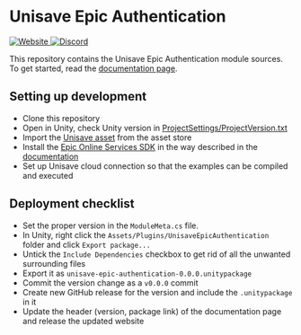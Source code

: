 Unisave Epic Authentication
===========================

<a href="https://unisave.cloud/" target="_blank">
    <img alt="Website" src="https://img.shields.io/badge/Website-unisave.cloud-blue">
</a>
<a href="https://discord.gg/XV696Tp" target="_blank">
    <img alt="Discord" src="https://img.shields.io/discord/564878084499832839?label=Discord">
</a>

This repository contains the Unisave Epic Authentication module sources. To get started, read the [documentation page](https://unisave.cloud/docs/epic-authentication).


Setting up development
----------------------

- Clone this repository
- Open in Unity, check Unity version in [ProjectSettings/ProjectVersion.txt](ProjectSettings/ProjectVersion.txt)
- Import the [Unisave asset](https://assetstore.unity.com/packages/slug/142705) from the asset store
- Install the [Epic Online Services SDK](https://dev.epicgames.com/en-US/sdk) in the way described in the [documentation](https://unisave.cloud/docs/epic-authentication#installation)
- Set up Unisave cloud connection so that the examples can be compiled and executed


Deployment checklist
--------------------

- Set the proper version in the `ModuleMeta.cs` file.
- In Unity, right click the `Assets/Plugins/UnisaveEpicAuthentication` folder and click `Export package...`
- Untick the `Include Dependencies` checkbox to get rid of all the unwanted surrounding files
- Export it as `unisave-epic-authentication-0.0.0.unitypackage`
- Commit the version change as a `v0.0.0` commit
- Create new GitHub release for the version and include the `.unitypackage` in it
- Update the header (version, package link) of the documentation page and release the updated website

